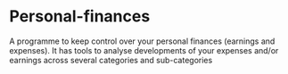 # Personal-finances
A programme to keep control over your personal finances (earnings and expenses). It has tools to analyse developments of your expenses and/or earnings across several categories and sub-categories
